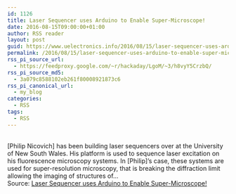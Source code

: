 ```yaml
---
id: 1126
title: Laser Sequencer uses Arduino to Enable Super-Microscope!
date: 2016-08-15T09:00:00+01:00
author: RSS reader
layout: post
guid: https://www.uelectronics.info/2016/08/15/laser-sequencer-uses-arduino-to-enable-super-microscope/
permalink: /2016/08/15/laser-sequencer-uses-arduino-to-enable-super-microscope/
rss_pi_source_url:
  - https://feedproxy.google.com/~r/hackaday/LgoM/~3/h8vyY5CrzbQ/
rss_pi_source_md5:
  - 3a079c8588102eb261f80008921873c6
rss_pi_canonical_url:
  - my_blog
categories:
  - RSS
tags:
  - RSS
---
```

&#013;  
[Philip Nicovich] has been building laser sequencers over at the University of New South Wales. His platform is used to sequence laser excitation on his fluorescence microscopy systems. In [Philip]’s case, these systems are used for super-resolution microscopy, that is breaking the diffraction limit allowing the imaging of structures of…&#013;  
Source: <a href="https://feedproxy.google.com/~r/hackaday/LgoM/~3/h8vyY5CrzbQ/" target="_blank">Laser Sequencer uses Arduino to Enable Super-Microscope!</a>